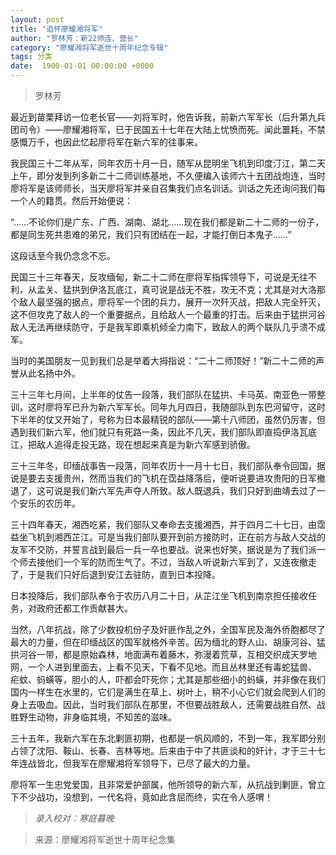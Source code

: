 ```yaml
---
layout: post
title: "追怀廖耀湘将军"
author: "罗林芳：新22师连、营长"
category: "廖耀湘将军逝世十周年纪念专辑"
tags: 分类
date:  1900-01-01 00:00:00 +0000
---
```

> 罗林芳

最近到苗栗拜访一位老长官——刘将军时，他告诉我，前新六军军长（后升第九兵团司令）——廖耀湘将军，已于民国五十七年在大陆上忧愤而死。闻此噩耗，不禁感慨万千，也因此忆起廖将军在新六军的往事来。

我民国三十二年从军，同年农历十月一日，随军从昆明坐飞机到印度汀江，第二天上午，即分发到列多新二十二师训练基地，不久便编入该师六十五团战炮连，当时廖将军是该师师长，当天廖将军并亲自召集我们点名训话。训话之先还询问我们每一个人的籍贯。然后开始便说：

“……不论你们是广东、广西、湖南、湖北……现在我们都是新二十二师的一份子，都是同生死共患难的弟兄，我们只有团结在一起，才能打倒日本鬼子……”

这段话至今我仍念念不忘。

民国三十三年春天，反攻缅甸，新二十二师在廖将军指挥领导下，可说是无往不利，从孟关、猛拱到伊洛瓦底江，真可说是战无不胜，攻无不克；尤其是对大洛那个敌人最坚强的据点，廖将军一个团的兵力，展开一次歼灭战，把敌人完全歼灭，这不但攻克了敌人的一个重要据点，且给敌人一个最重的打击。后来由于猛拱河谷敌人无法再继续防守，于是我军即乘机倾全力南下，致敌人的两个联队几乎溃不成军。

当时的美国朋友一见到我们总是举着大拇指说：“二十二师顶好！”新二十二师的声誉从此名扬中外。

三十三年七月间，上半年的仗告一段落，我们部队在猛拱、卡马英、南亚色一带整训，这时廖将军已升为新六军军长。同年九月四日，我随部队到东巴河留守，这时下半年的仗又开始了，号称为日本最精锐的部队——第十八师团，虽然仍厉害，但遇到我们新六军，他们就只有死路一条，因此不几天，我们部队即直捣伊洛瓦底江，把敌人追得走投无路，现在想起来真是为新六军感到骄傲。

三十三年冬，印缅战事告一段落，同年农历十一月十七日，我们部队奉令回国，据说是要去支援贵州，然而当我们的飞机在霑益降落后，便听说要进攻贵阳的日军撤退了，这可说是我们新六军先声夺人所致。敌人既退兵，我们只好到曲靖去过了一个安乐的农历年。

三十四年春天，湘西吃紧，我们部队又奉命去支援湘西，并于四月二十七日，由霑益坐飞机到湘西芷江。可是当我们部队要开到前方接防时，正在前方与敌人交战的友军不交防，并誓言战到最后一兵一卒也要战。说来也好笑，据说是为了我们派一个师去接他们一个军的防而生气了。不过，当敌人听说新六军到了，又连夜撤走了，于是我们只好后退到安江去驻防，直到日本投降。

日本投降后，我们部队奉令于农历八月二十日，从芷江坐飞机到南京担任接收任务，对政府还都工作贡献甚大。

当然，八年抗战，除了少数投机份子及奸匪作乱之外，全国军民及海外侨胞都尽了最大的力量，但在印缅战区的国军就格外辛苦。因为缅北的野人山、胡康河谷、猛拱河谷一带，都是原始森林，地面满布着藤木，弥漫着荒草，互相交织成天罗地网，一个人进到里面去，上看不见天，下看不见地。而且丛林里还有毒蛇猛兽、 疟蚊、蚂蟥等，胆小的人，吓都会吓死你；尤其是那些细小的蚂蟥，并非像在我们国内一样生在水里的，它们是满生在草上、树叶上，稍不小心它们就会爬到人们的身上去吸血。因此，当时我们部队在那里，不但要战胜敌人，还需要战胜自然、战胜野生动物，非身临其境，不知苦的滋味。

三十五年，我新六军在东北剿匪初期，也都是一帆风顺的，不到一年，我军即分别占领了沈阳、鞍山、长春、吉林等地。后来由于中了共匪谈和的奸计，才于三十七年连战皆北，但我军在廖耀湘将军领导下，已尽了最大的力量。

廖将军一生忠党爱国，且非常爱护部属，他所领导的新六军，从抗战到剿匪，曾立下不少战功，没想到，一代名将，竟如此含屈而终，实在令人感喟！



>*录入校对：寒庭暮晚*

> 来源：廖耀湘将军逝世十周年纪念集